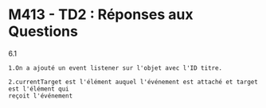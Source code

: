 # M413 - TD2 : Réponses aux Questions

6.1

    1.On a ajouté un event listener sur l'objet avec l'ID titre.

    2.currentTarget est l'élément auquel l'événement est attaché et target est l'élément qui 
    reçoit l'événement

    
